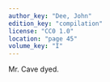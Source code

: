 ```yaml
---
author_key: "Dee, John"
edition_key: "compilation"
license: "CC0 1.0"
location: "page 45"
volume_key: "I"
---
```

Mr. Cave dyed.
